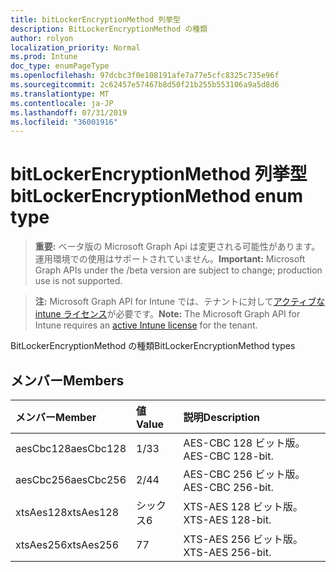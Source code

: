 ```yaml
---
title: bitLockerEncryptionMethod 列挙型
description: BitLockerEncryptionMethod の種類
author: rolyon
localization_priority: Normal
ms.prod: Intune
doc_type: enumPageType
ms.openlocfilehash: 97dcbc3f0e108191afe7a77e5cfc8325c735e96f
ms.sourcegitcommit: 2c62457e57467b8d50f21b255b553106a9a5d8d6
ms.translationtype: MT
ms.contentlocale: ja-JP
ms.lasthandoff: 07/31/2019
ms.locfileid: "36001916"
---
```

# <a name="bitlockerencryptionmethod-enum-type"></a><span data-ttu-id="53f9e-103">bitLockerEncryptionMethod 列挙型</span><span class="sxs-lookup"><span data-stu-id="53f9e-103">bitLockerEncryptionMethod enum type</span></span>

> <span data-ttu-id="53f9e-104">**重要:** ベータ版の Microsoft Graph Api は変更される可能性があります。運用環境での使用はサポートされていません。</span><span class="sxs-lookup"><span data-stu-id="53f9e-104">**Important:** Microsoft Graph APIs under the /beta version are subject to change; production use is not supported.</span></span>

> <span data-ttu-id="53f9e-105">**注:** Microsoft Graph API for Intune では、テナントに対して[アクティブな intune ライセンス](https://go.microsoft.com/fwlink/?linkid=839381)が必要です。</span><span class="sxs-lookup"><span data-stu-id="53f9e-105">**Note:** The Microsoft Graph API for Intune requires an [active Intune license](https://go.microsoft.com/fwlink/?linkid=839381) for the tenant.</span></span>

<span data-ttu-id="53f9e-106">BitLockerEncryptionMethod の種類</span><span class="sxs-lookup"><span data-stu-id="53f9e-106">BitLockerEncryptionMethod types</span></span>

## <a name="members"></a><span data-ttu-id="53f9e-107">メンバー</span><span class="sxs-lookup"><span data-stu-id="53f9e-107">Members</span></span>
|<span data-ttu-id="53f9e-108">メンバー</span><span class="sxs-lookup"><span data-stu-id="53f9e-108">Member</span></span>|<span data-ttu-id="53f9e-109">値</span><span class="sxs-lookup"><span data-stu-id="53f9e-109">Value</span></span>|<span data-ttu-id="53f9e-110">説明</span><span class="sxs-lookup"><span data-stu-id="53f9e-110">Description</span></span>|
|:---|:---|:---|
|<span data-ttu-id="53f9e-111">aesCbc128</span><span class="sxs-lookup"><span data-stu-id="53f9e-111">aesCbc128</span></span>|<span data-ttu-id="53f9e-112">1/3</span><span class="sxs-lookup"><span data-stu-id="53f9e-112">3</span></span>|<span data-ttu-id="53f9e-113">AES-CBC 128 ビット版。</span><span class="sxs-lookup"><span data-stu-id="53f9e-113">AES-CBC 128-bit.</span></span>|
|<span data-ttu-id="53f9e-114">aesCbc256</span><span class="sxs-lookup"><span data-stu-id="53f9e-114">aesCbc256</span></span>|<span data-ttu-id="53f9e-115">2/4</span><span class="sxs-lookup"><span data-stu-id="53f9e-115">4</span></span>|<span data-ttu-id="53f9e-116">AES-CBC 256 ビット版。</span><span class="sxs-lookup"><span data-stu-id="53f9e-116">AES-CBC 256-bit.</span></span>|
|<span data-ttu-id="53f9e-117">xtsAes128</span><span class="sxs-lookup"><span data-stu-id="53f9e-117">xtsAes128</span></span>|<span data-ttu-id="53f9e-118">シックス</span><span class="sxs-lookup"><span data-stu-id="53f9e-118">6</span></span>|<span data-ttu-id="53f9e-119">XTS-AES 128 ビット版。</span><span class="sxs-lookup"><span data-stu-id="53f9e-119">XTS-AES 128-bit.</span></span>|
|<span data-ttu-id="53f9e-120">xtsAes256</span><span class="sxs-lookup"><span data-stu-id="53f9e-120">xtsAes256</span></span>|<span data-ttu-id="53f9e-121">7</span><span class="sxs-lookup"><span data-stu-id="53f9e-121">7</span></span>|<span data-ttu-id="53f9e-122">XTS-AES 256 ビット版。</span><span class="sxs-lookup"><span data-stu-id="53f9e-122">XTS-AES 256-bit.</span></span>|





